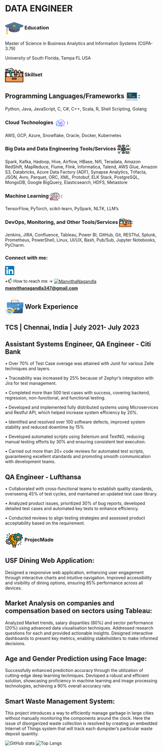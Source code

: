 # DATA ENGINEER

### <img align="center" src="assets/mortarboard.png" alt="ManvithaNagandla" height="50" width="60" /> Education
Master of Science in Business Analytics and Information Systems (CGPA-3.79) 

University of South Florida, Tampa FL USA

### <img align="center" src="assets/tool-box.png" alt="ManvithaNagandla" height="50" width="60" /> Skillset
## Programming Languages/Frameworks <img align="center" src="assets/programming.png" alt="ManvithaNagandla" height="30" width="40" />:
Python, Java, JavaScript, C, C#, C++, Scala, R, Shell Scripting, Golang

### Cloud Technologies <img align="center" src="assets/cloud.png" alt="ManvithaNagandla" height="30" width="40" />:
AWS, GCP, Azure, Snowflake, Oracle, Docker, Kubernetes

### Big Data and Data Engineering Tools/Services <img align="center" src="assets/big-data.png" alt="ManvithaNagandla" height="30" width="40" />:
Spark, Kafka, Hadoop, Hive, Airflow, HBase, Nifi, Teradata, Amazon RedShift, MapReduce, Flume, Flink, Informatica, Talend, AWS Glue, Amazon S3, Databricks, Azure Data Factory (ADF), Synapse Analytics, Trifacta, JSON, Avro, Parquet, ORC, XML, Protobuf, ELK Stack, PostgreSQL, MongoDB, Google BigQuery, Elasticsearch, HDFS, Metastore

### Machine Learning<img align="center" src="assets/machine-learning.png" alt="ManvithaNagandla" height="30" width="40" />:
TensorFlow, PyTorch, scikit-learn, PySpark, NLTK, LLM’s 

### DevOps, Monitoring, and Other Tools/Services <img align="center" src="assets/tool-box.png" alt="ManvithaNagandla" height="30" width="40" />:
Jenkins, JIRA, Confluence, Tableau, Power BI, GitHub, Git, RESTful, Splunk, Prometheus, PowerShell, Linux, UI/UX, Bash, Pub/Sub, Jupyter Notebooks, PyCharm.</strong></p>

<h3 align="left">Connect with me:</h3>
<a href="https://www.linkedin.com/in/manvitha-nagandla-3501271ab/" target="_blank">
  <img align="left" alt="Arjun | LinkedIn" width="30px"  src="https://raw.githubusercontent.com/arjun-sudo/arjun-sudo/master/assets/linkedin.svg" />
</a>
<br/>
<h3 align="left"></h3>
&#x2022;📫 How to reach me -> <a href="mailto:manvithanagandla347@gmail.com"><img align="center" src="https://user-images.githubusercontent.com/56149197/218254506-dd38dc25-4dc9-4f24-be93-d05a7be9c3d6.png" alt="ManvithaNagandla" height="30" width="40" /><strong>manvithanagandla347@gmail.com</strong></a>

## <img align="center" src="assets/career.png" alt="ManvithaNagandla" height="50" width="60" /> Work Experience
## TCS | Chennai, India | July 2021- July 2023

## Assistant Systems Engineer, QA Engineer - Citi Bank
•	Over 70% of Test Case overage was attained with Junit for various Zelle techniques and layers.

•	Traceability was increased by 25% because of Zephyr’s integration with Jira for test management.

•	Completed more than 500 test cases with success, covering backend, regression, non-functional, and functional testing.

•	Developed and implemented fully distributed systems using Microservices and Restful API, which helped increase system efficiency by 20%.

•	Identified and resolved over 100 software defects, improved system stability and reduced downtime by 15%

•	Developed automated scripts using Selenium and TestNG, reducing manual testing efforts by 30% and ensuring consistent test execution.

•	Carried out more than 20+ code reviews for automated test scripts, guaranteeing excellent standards and promoting smooth communication with development teams.


## QA Engineer - Lufthansa
• Collaborated with cross-functional teams to establish quality standards, overseeing 45% of test cycles, and maintained an updated test case library.

•	Analyzed product issues, prioritized 30% of bug reports, developed detailed test cases and automated key tests to enhance efficiency.

•	Conducted reviews to align testing strategies and assessed product acceptability based on the requirement. 






### <img align="center" src="assets/project-management.png" alt="ManvithaNagandla" height="50" width="60" /> ProjecMade 
## USF Dining Web Application:
Designed a responsive web application, enhancing user engagement through interactive charts and intuitive navigation. Improved accessibility and visibility of dining options, ensuring 85% performance across all devices.
## Market Analysis on companies and compensation based on sectors using Tableau:
Analyzed Market trends, salary disparities (80%) and sector performance (20%) using advanced data visualisation techniques.
Addressed research questions for each and provided actionable insights. Designed interactive dashboards to present key metrics, enabling stakeholders to make informed decisions.
## Age and Gender Prediction using Face Image:
Successfully enhanced prediction accuracy through the utilization of cutting-edge deep learning techniques.
Devloped a robust and efficient solution, showcasing proficiency in machine learning and image processing technologies, achieving a 90% overall accuracy rate.
## Smart Waste Management System:
This project introduces a way to efficiently manage garbage in large cities without manually monitoring the components around the clock. Here the issue of disorganized waste collection is resolved by creating an embedded Internet of Things system that will track each dumpster’s particular waste deposit quantity.



![GitHub stats](https://github-readme-stats.vercel.app/api?username=ManvithaNagandla&show_icons=true&theme=tokyonight)
![Top Langs](https://github-readme-stats.vercel.app/api/top-langs/?username=rohanreddy1&theme=tokyonight)
